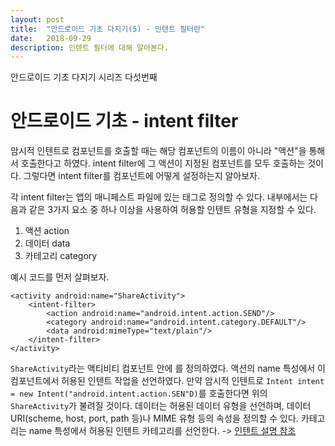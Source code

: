 ```yaml
---
layout: post
title:  "안드로이드 기초 다지기(5) - 인텐트 필터란"
date:   2018-09-29
description: 인텐트 필터에 대해 알아본다.
---
```


<p class="intro"><span class="dropcap">안</span>드로이드 기초 다지기 시리즈 다섯번째</p>

# 안드로이드 기초 - intent filter

암시적 인텐트로 컴포넌트를 호출할 때는 해당 컴포넌트의 이름이 아니라 "액션"을 통해서 호출한다고 하였다. 
intent filter에 그 액션이 지정된 컴포넌트를 모두 호출하는 것이다. 그렇다면 intent filter를 컴포넌트에 어떻게 설정하는지 알아보자.

각 intent filter는 앱의 매니페스트 파일에 있는 <intent-filter> 태그로 정의할 수 있다.
<intent-filter> 내부에서는 다음과 같은 3가지 요소 중 하나 이상을 사용하여 허용할 인텐트 유형을 지정할 수 있다.

1. 액션 action
2. 데이터 data
3. 카테고리 category

예시 코드를 먼저 살펴보자.
~~~
<activity android:name="ShareActivity">
    <intent-filter>
        <action android:name="android.intent.action.SEND"/>
        <category android:name="android.intent.category.DEFAULT"/>
        <data android:mimeType="text/plain"/>
    </intent-filter>
</activity>
~~~
```ShareActivity```라는 액티비티 컴포넌트 안에 <intent-filter>를 정의하였다.
액션의 name 특성에서 이 컴포넌트에서 허용된 인텐트 작업을 선언하였다. 
만약 암시적 인텐트로 ```Intent intent = new Intent("android.intent.action.SEN"D)```를 호출한다면 위의 ```ShareActivity```가 불려질 것이다.
데이터는 허용된 데이터 유형을 선언하며, 데이터 URI(scheme, host, port, path 등)나 MIME 유형 등의 속성을 정의할 수 있다.
카테고리는 name 특성에서 허용된 인텐트 카테고리를 선언한다. -> [인텐트 설명 참조](https://github.com/Jiyoung9310/AndroidDoc/blob/master/_posts/2018-05-29-Android-Intent.md)
